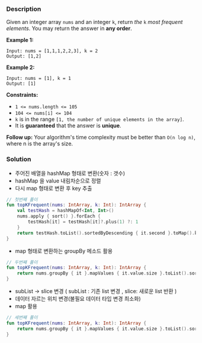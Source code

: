 ### Description

Given an integer array `nums` and an integer `k`, return *the* `k` *most frequent elements*. You may return the answer in **any order**.

**Example 1:**

```
Input: nums = [1,1,1,2,2,3], k = 2
Output: [1,2]

```

**Example 2:**

```
Input: nums = [1], k = 1
Output: [1]

```

**Constraints:**

- `1 <= nums.length <= 105`
- `104 <= nums[i] <= 104`
- `k` is in the range `[1, the number of unique elements in the array]`.
- It is **guaranteed** that the answer is **unique**.

**Follow up:** Your algorithm's time complexity must be better than `O(n log n)`, where n is the array's size.

### Solution

- 주어진 배열을 hashMap 형태로 변환(숫자 : 갯수)
- hashMap 을 value 내림차순으로 정렬
- 다시 map 형태로 변환 후 key 추출

```kotlin
// 첫번째 풀이
fun topKFrequent(nums: IntArray, k: Int): IntArray {
    val testHash = hashMapOf<Int, Int>()
    nums.apply { sort() }.forEach {
        testHash[it] = testHash[it]?.plus(1) ?: 1
    }
    return testHash.toList().sortedByDescending { it.second }.toMap().keys.toList().subList(0,k).toIntArray()
}
```

- map 형태로 변환하는 groupBy 메소드 활용

```kotlin
// 두번째 풀이
fun topKFrequent(nums: IntArray, k: Int): IntArray {
    return nums.groupBy { it }.mapValues { it.value.size }.toList().sortedByDescending { it.second }.toMap().keys.toList().subList(0,k).toIntArray()
}
```

- subList -> slice 변경 ( subList : 기존 list 변경 , slice: 새로운 list 반환 ) 
- 데이터 자르는 위치 변경(불필요 데이터 타입 변경 최소화)
- map 활용

```kotlin
// 세번째 풀이
fun topKFrequent(nums: IntArray, k: Int): IntArray {
    return nums.groupBy { it }.mapValues { it.value.size }.toList().sortedByDescending { it.second }.slice(0 until k).map { it.first }.toIntArray()
}
```